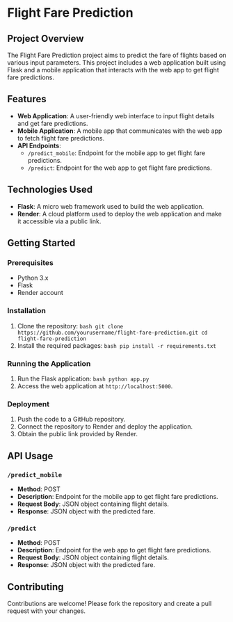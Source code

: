 # Flight Fare Prediction

## Project Overview
The Flight Fare Prediction project aims to predict the fare of flights based on various input parameters. This project includes a web application built using Flask and a mobile application that interacts with the web app to get flight fare predictions.

## Features
- **Web Application**: A user-friendly web interface to input flight details and get fare predictions.
- **Mobile Application**: A mobile app that communicates with the web app to fetch flight fare predictions.
- **API Endpoints**:
    - `/predict_mobile`: Endpoint for the mobile app to get flight fare predictions.
    - `/predict`: Endpoint for the web app to get flight fare predictions.

## Technologies Used
- **Flask**: A micro web framework used to build the web application.
- **Render**: A cloud platform used to deploy the web application and make it accessible via a public link.

## Getting Started
### Prerequisites
- Python 3.x
- Flask
- Render account

### Installation
1. Clone the repository:
        ```bash
        git clone https://github.com/yourusername/flight-fare-prediction.git
        cd flight-fare-prediction
        ```
2. Install the required packages:
        ```bash
        pip install -r requirements.txt
        ```

### Running the Application
1. Run the Flask application:
        ```bash
        python app.py
        ```
2. Access the web application at `http://localhost:5000`.

### Deployment
1. Push the code to a GitHub repository.
2. Connect the repository to Render and deploy the application.
3. Obtain the public link provided by Render.

## API Usage
### `/predict_mobile`
- **Method**: POST
- **Description**: Endpoint for the mobile app to get flight fare predictions.
- **Request Body**: JSON object containing flight details.
- **Response**: JSON object with the predicted fare.

### `/predict`
- **Method**: POST
- **Description**: Endpoint for the web app to get flight fare predictions.
- **Request Body**: JSON object containing flight details.
- **Response**: JSON object with the predicted fare.

## Contributing
Contributions are welcome! Please fork the repository and create a pull request with your changes.